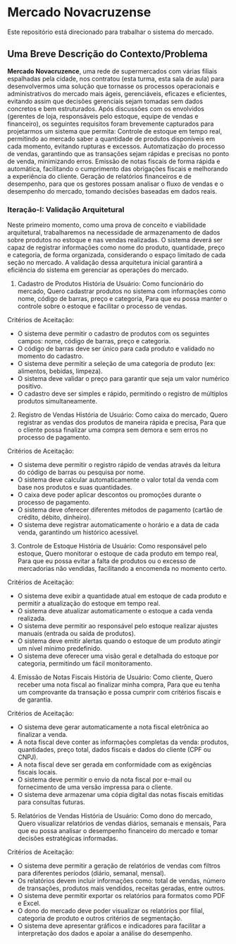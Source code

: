 # Mercado Novacruzense
Este repositório está direcionado para trabalhar o sistema do mercado.

## Uma Breve Descrição do Contexto/Problema
**Mercado Novacruzence**, uma rede de supermercados com várias filiais espalhadas pela cidade, nos contratou (esta turma, esta sala de aula) para desenvolvermos uma solução que tornasse os processos operacionais e administrativos do mercado mais ágeis, gerenciáveis, eficazes e eficientes, evitando assim que decisões gerenciais sejam tomadas sem dados concretos e bem estruturados. Após discussões com os envolvidos (gerentes de loja, responsáveis pelo estoque, equipe de vendas e financeiro), os seguintes requisitos foram brevemente capturados para projetarmos um sistema que permita:
Controle de estoque em tempo real, permitindo ao mercado saber a quantidade de produtos disponíveis em cada momento, evitando rupturas e excessos.
Automatização do processo de vendas, garantindo que as transações sejam rápidas e precisas no ponto de venda, minimizando erros.
Emissão de notas fiscais de forma rápida e automática, facilitando o cumprimento das obrigações fiscais e melhorando a experiência do cliente.
Geração de relatórios financeiros e de desempenho, para que os gestores possam analisar o fluxo de vendas e o desempenho do mercado, tomando decisões baseadas em dados reais.

### Iteração-I: Validação Arquitetural
Neste primeiro momento, como uma prova de conceito e viabilidade arquitetural, trabalharemos na necessidade de armazenamento de dados sobre produtos no estoque e nas vendas realizadas. O sistema deverá ser capaz de registrar informações como nome do produto, quantidade, preço e categoria, de forma organizada, considerando o espaço limitado de cada seção no mercado. A validação dessa arquitetura inicial garantirá a eficiência do sistema em gerenciar as operações do mercado.


1. Cadastro de Produtos
História de Usuário:
Como funcionário do mercado,
Quero cadastrar produtos no sistema com informações como nome, código de barras, preço e categoria,
Para que eu possa manter o controle sobre o estoque e facilitar o processo de vendas.

Critérios de Aceitação:

- O sistema deve permitir o cadastro de produtos com os seguintes campos: nome, código de barras, preço e categoria.
- O código de barras deve ser único para cada produto e validado no momento do cadastro.
- O sistema deve permitir a seleção de uma categoria de produto (ex: alimentos, bebidas, limpeza).
- O sistema deve validar o preço para garantir que seja um valor numérico positivo.
- O cadastro deve ser simples e rápido, permitindo o registro de múltiplos produtos simultaneamente.

2. Registro de Vendas
História de Usuário:
Como caixa do mercado,
Quero registrar as vendas dos produtos de maneira rápida e precisa,
Para que o cliente possa finalizar uma compra sem demora e sem erros no processo de pagamento.

Critérios de Aceitação:

- O sistema deve permitir o registro rápido de vendas através da leitura do código de barras ou pesquisa por nome.
- O sistema deve calcular automaticamente o valor total da venda com base nos produtos e suas quantidades.
- O caixa deve poder aplicar descontos ou promoções durante o processo de pagamento.
- O sistema deve oferecer diferentes métodos de pagamento (cartão de crédito, débito, dinheiro).
- O sistema deve registrar automaticamente o horário e a data de cada venda, garantindo um histórico acessível.

3. Controle de Estoque
História de Usuário:
Como responsável pelo estoque,
Quero monitorar o estoque de cada produto em tempo real,
Para que eu possa evitar a falta de produtos ou o excesso de mercadorias não vendidas, facilitando a encomenda no momento certo.

Critérios de Aceitação:

- O sistema deve exibir a quantidade atual em estoque de cada produto e permitir a atualização do estoque em tempo real.
- O sistema deve atualizar automaticamente o estoque a cada venda realizada.
- O sistema deve permitir ao responsável pelo estoque realizar ajustes manuais (entrada ou saída de produtos).
- O sistema deve emitir alertas quando o estoque de um produto atingir um nível mínimo predefinido.
- O sistema deve oferecer uma visão geral e detalhada do estoque por categoria, permitindo um fácil monitoramento.

4. Emissão de Notas Fiscais
História de Usuário:
Como cliente,
Quero receber uma nota fiscal ao finalizar minha compra,
Para que eu tenha um comprovante da transação e possa cumprir com critérios fiscais e de garantia.

Critérios de Aceitação:

- O sistema deve gerar automaticamente a nota fiscal eletrônica ao finalizar a venda.
- A nota fiscal deve conter as informações completas da venda: produtos, quantidades, preço total, dados fiscais e dados do cliente (CPF ou CNPJ).
- A nota fiscal deve ser gerada em conformidade com as exigências fiscais locais.
- O sistema deve permitir o envio da nota fiscal por e-mail ou fornecimento de uma versão impressa para o cliente.
- O sistema deve armazenar uma cópia digital das notas fiscais emitidas para consultas futuras.

5. Relatórios de Vendas
História de Usuário:
Como dono do mercado,
Quero visualizar relatórios de vendas diários, semanais e mensais,
Para que eu possa analisar o desempenho financeiro do mercado e tomar decisões estratégicas informadas.

Critérios de Aceitação:

- O sistema deve permitir a geração de relatórios de vendas com filtros para diferentes períodos (diário, semanal, mensal).
- Os relatórios devem incluir informações como: total de vendas, número de transações, produtos mais vendidos, receitas geradas, entre outros.
- O sistema deve permitir exportar os relatórios para formatos como PDF e Excel.
- O dono do mercado deve poder visualizar os relatórios por filial, categoria de produto e outros critérios de segmentação.
- O sistema deve apresentar gráficos e indicadores para facilitar a interpretação dos dados e apoiar a análise do desempenho.

